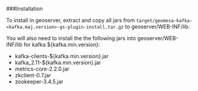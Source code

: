 ###Installation

To install in geoserver, extract and copy all jars from ```target/geomesa-kafka-<kafka.maj.version>-gs-plugin-install.tar.gz``` to
geoserver/WEB-INF/lib.

You will also need to install the the following jars into geoserver/WEB-INF/lib for kafka ${kafka.min.version}:
* kafka-clients-${kafka.min.version}.jar
* kafka_2.11-${kafka.min.version}.jar
* metrics-core-2.2.0.jar
* zkclient-0.7.jar
* zookeeper-3.4.5.jar